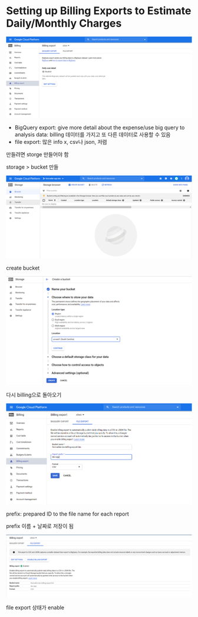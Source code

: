 # Setting up Billing Exports to Estimate Daily/Monthly Charges

![](../../../.gitbook/assets/image%20%28104%29.png)

* BigQuery export: give more detail about the expense/use big query to analysis data: billing 데이터를 가지고 또 다른 데이터로 사용할 수 있음
* file export: 많은 info x, csv나 json, 저렴

만들려면 storge 만들어야 함

storage &gt; bucket 만들

![](../../../.gitbook/assets/image%20%28131%29.png)

create bucket

![](../../../.gitbook/assets/image%20%28118%29.png)

다시 billing으로 돌아오기

![](../../../.gitbook/assets/image%20%2897%29.png)

prefix: prepared ID to the file  name for each report

prefix 이름 + 날짜로 저장이 됨



![](../../../.gitbook/assets/image%20%28109%29.png)

file export 상태가 enable



